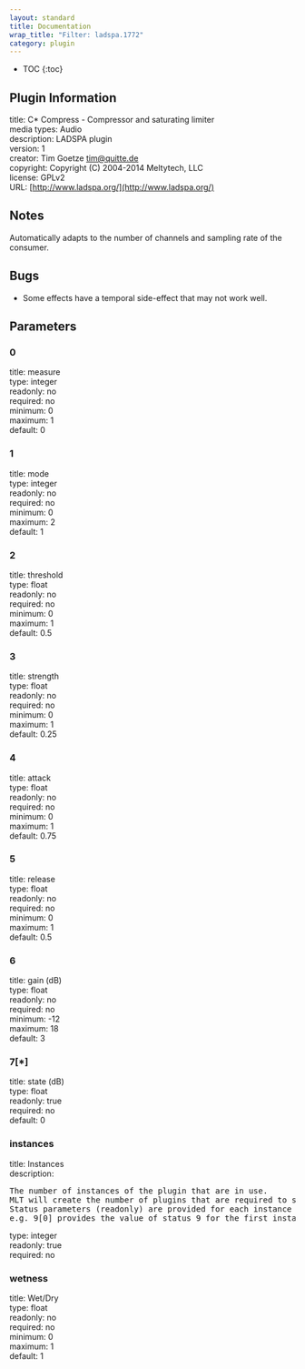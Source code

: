 ```yaml
---
layout: standard
title: Documentation
wrap_title: "Filter: ladspa.1772"
category: plugin
---
```

* TOC
{:toc}

## Plugin Information

title: C* Compress - Compressor and saturating limiter  
media types:
Audio  
description: LADSPA plugin  
version: 1  
creator: Tim Goetze <tim@quitte.de>  
copyright: Copyright (C) 2004-2014 Meltytech, LLC  
license: GPLv2  
URL: [http://www.ladspa.org/](http://www.ladspa.org/)  

## Notes

Automatically adapts to the number of channels and sampling rate of the consumer.

## Bugs

* Some effects have a temporal side-effect that may not work well.


## Parameters

### 0

title: measure    
type: integer  
readonly: no  
required: no  
minimum: 0  
maximum: 1  
default: 0  

### 1

title: mode    
type: integer  
readonly: no  
required: no  
minimum: 0  
maximum: 2  
default: 1  

### 2

title: threshold    
type: float  
readonly: no  
required: no  
minimum: 0  
maximum: 1  
default: 0.5  

### 3

title: strength    
type: float  
readonly: no  
required: no  
minimum: 0  
maximum: 1  
default: 0.25  

### 4

title: attack    
type: float  
readonly: no  
required: no  
minimum: 0  
maximum: 1  
default: 0.75  

### 5

title: release    
type: float  
readonly: no  
required: no  
minimum: 0  
maximum: 1  
default: 0.5  

### 6

title: gain (dB)    
type: float  
readonly: no  
required: no  
minimum: -12  
maximum: 18  
default: 3  

### 7[*]

title: state (dB)    
type: float  
readonly: true  
required: no  
default: 0  

### instances

title: Instances    
description:
<pre>
The number of instances of the plugin that are in use.
MLT will create the number of plugins that are required to support the number of audio channels.
Status parameters (readonly) are provided for each instance and are accessed by specifying the instance number after the identifier (starting at zero).
e.g. 9[0] provides the value of status 9 for the first instance.
</pre>
type: integer  
readonly: true  
required: no  

### wetness

title: Wet/Dry    
type: float  
readonly: no  
required: no  
minimum: 0  
maximum: 1  
default: 1  

